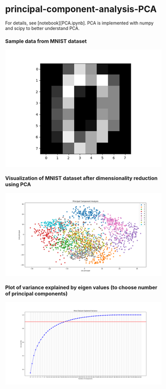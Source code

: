 # principal-component-analysis-PCA

For details, see [notebook][PCA.ipynb]. PCA is implemented with numpy and scipy to better understand PCA.

### Sample data from MNIST dataset

![Sample data from MNIST dataset](images/sample_mnist_data.png)

### Visualization of MNIST dataset after dimensionality reduction using PCA

![Visualization of MNIST dataset using PCA](images/visualization_of_mnist_data_using_PCA.png)

### Plot of variance explained by eigen values (to choose number of principal components)
![Choosing number of principal components](images/Choosing_number_principal_components.png)
